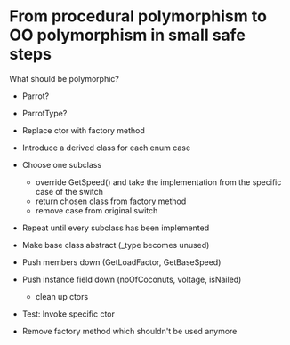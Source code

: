 # From procedural polymorphism to OO polymorphism in small safe steps

What should be polymorphic?
  - Parrot?
  - ParrotType?

- Replace ctor with factory method
- Introduce a derived class for each enum case
- Choose one  subclass
  - override GetSpeed() and take the implementation from the specific case of the switch
  - return chosen class from factory method
  - remove case from original switch
  
- Repeat until every subclass has been implemented
- Make base class abstract (_type becomes unused)
- Push members down (GetLoadFactor, GetBaseSpeed)
- Push instance field down (noOfCoconuts, voltage, isNailed)
  - clean up ctors
- Test: Invoke specific ctor 
- Remove factory method which shouldn't be used anymore